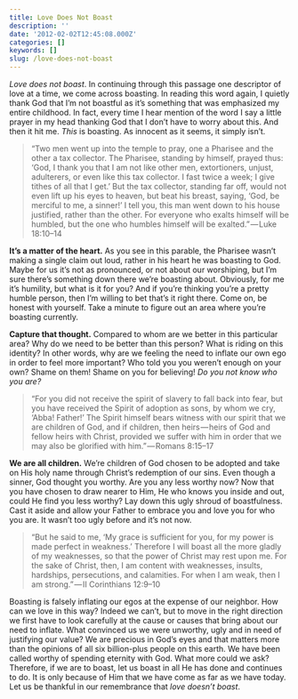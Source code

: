 ```yaml
---
title: Love Does Not Boast
description: ''
date: '2012-02-02T12:45:08.000Z'
categories: []
keywords: []
slug: /love-does-not-boast
---
```


_Love does not boast_. In continuing through this passage one descriptor of love at a time, we come across boasting. In reading this word again, I quietly thank God that I’m not boastful as it’s something that was emphasized my entire childhood. In fact, every time I hear mention of the word I say a little prayer in my head thanking God that I don’t have to worry about this. And then it hit me. _This_ is boasting. As innocent as it seems, it simply isn’t.

> “Two men went up into the temple to pray, one a Pharisee and the other a tax collector. The Pharisee, standing by himself, prayed thus: ‘God, I thank you that I am not like other men, extortioners, unjust, adulterers, or even like this tax collector. I fast twice a week; I give tithes of all that I get.’ But the tax collector, standing far off, would not even lift up his eyes to heaven, but beat his breast, saying, ‘God, be merciful to me, a sinner!’ I tell you, this man went down to his house justified, rather than the other. For everyone who exalts himself will be humbled, but the one who humbles himself will be exalted.” — Luke 18:10–14

**It’s a matter of the heart.** As you see in this parable, the Pharisee wasn’t making a single claim out loud, rather in his heart he was boasting to God. Maybe for us it’s not as pronounced, or not about our worshiping, but I’m sure there’s something down there we’re boasting about. Obviously, for me it’s humility, but what is it for you? And if you’re thinking you’re a pretty humble person, then I’m willing to bet that’s it right there. Come on, be honest with yourself. Take a minute to figure out an area where you’re boasting currently.

**Capture that thought.** Compared to whom are we better in this particular area? Why do we need to be better than this person? What is riding on this identity? In other words, why are we feeling the need to inflate our own ego in order to feel more important? Who told you you weren’t enough on your own? Shame on them! Shame on you for believing! _Do you not know who you are?_

> “For you did not receive the spirit of slavery to fall back into fear, but you have received the Spirit of adoption as sons, by whom we cry, ‘Abba! Father!’ The Spirit himself bears witness with our spirit that we are children of God, and if children, then heirs — heirs of God and fellow heirs with Christ, provided we suffer with him in order that we may also be glorified with him.” — Romans 8:15–17

**We are all children.** We’re children of God chosen to be adopted and take on His holy name through Christ’s redemption of our sins. Even though a sinner, God thought you worthy. Are you any less worthy now? Now that you have chosen to draw nearer to Him, He who knows you inside and out, could He find you less worthy? Lay down this ugly shroud of boastfulness. Cast it aside and allow your Father to embrace you and love you for who you are. It wasn’t too ugly before and it’s not now.

> “But he said to me, ‘My grace is sufficient for you, for my power is made perfect in weakness.’ Therefore I will boast all the more gladly of my weaknesses, so that the power of Christ may rest upon me. For the sake of Christ, then, I am content with weaknesses, insults, hardships, persecutions, and calamities. For when I am weak, then I am strong.” — II Corinthians 12:9–10

Boasting is falsely inflating our egos at the expense of our neighbor. How can we love in this way? Indeed we can’t, but to move in the right direction we first have to look carefully at the cause or causes that bring about our need to inflate. What convinced us we were unworthy, ugly and in need of justifying our value? We are precious in God’s eyes and that matters more than the opinions of all six billion-plus people on this earth. We have been called worthy of spending eternity with God. What more could we ask? Therefore, if we are to boast, let us boast in all He has done and continues to do. It is only because of Him that we have come as far as we have today. Let us be thankful in our remembrance that _love doesn’t boast_.